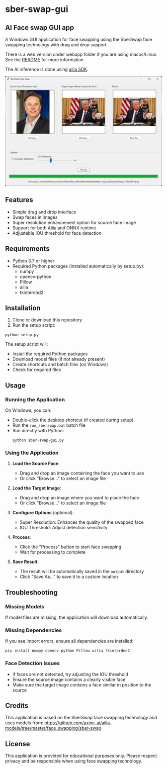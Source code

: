# sber-swap-gui
## AI Face swap GUI app

A Windows GUI application for face swapping using the SberSwap face swapping technology with drag and drop support.

There is a web version under webapp folder if you are using macos/Linux.
See the [README](webapp/README.md) for more information.

The AI inference is done using [ailia SDK](https://github.com/axinc-ai/ailia-models).

![image](appwindow.png)

## Features

- Simple drag and drop interface
- Swap faces in images
- Super resolution enhancement option for source face image
- Support for both Ailia and ONNX runtime
- Adjustable IOU threshold for face detection

## Requirements

- Python 3.7 or higher
- Required Python packages (installed automatically by setup.py):
  - numpy
  - opencv-python
  - Pillow
  - ailia
  - tkinterdnd2

## Installation

1. Clone or download this repository
2. Run the setup script:

```
python setup.py
```

The setup script will:
- Install the required Python packages
- Download model files (if not already present)
- Create shortcuts and batch files (on Windows)
- Check for required files

## Usage

### Running the Application

On Windows, you can:
- Double-click the desktop shortcut (if created during setup)
- Run the `run_sberswap.bat` batch file
- Run directly with Python:
  ```
  python sber-swap-gui.py
  ```

### Using the Application

1. **Load the Source Face**:
   - Drag and drop an image containing the face you want to use
   - Or click "Browse..." to select an image file

2. **Load the Target Image**:
   - Drag and drop an image where you want to place the face
   - Or click "Browse..." to select an image file

3. **Configure Options** (optional):
   - Super Resolution: Enhances the quality of the swapped face
   - IOU Threshold: Adjust detection sensitivity

4. **Process**:
   - Click the "Process" button to start face swapping
   - Wait for processing to complete

5. **Save Result**:
   - The result will be automatically saved in the `output` directory
   - Click "Save As..." to save it to a custom location

## Troubleshooting

### Missing Models

If model files are missing, the application will download automatically.

### Missing Dependencies

If you see import errors, ensure all dependencies are installed:

```
pip install numpy opencv-python Pillow ailia tkinterdnd2
```

### Face Detection Issues

- If faces are not detected, try adjusting the IOU threshold
- Ensure the source image contains a clearly visible face
- Make sure the target image contains a face similar in position to the source

## Credits

This application is based on the SberSwap face swapping technology and uses models from:
https://github.com/axinc-ai/ailia-models/tree/master/face_swapping/sber-swap

## License

This application is provided for educational purposes only. Please respect privacy and be responsible when using face swapping technology.